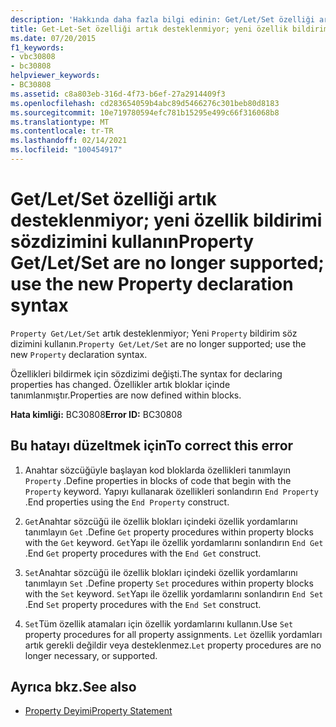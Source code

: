 ```yaml
---
description: 'Hakkında daha fazla bilgi edinin: Get/Let/Set özelliği artık desteklenmiyor; yeni özellik bildirimi sözdizimini kullanın'
title: Get-Let-Set özelliği artık desteklenmiyor; yeni özellik bildirimi sözdizimini kullanın
ms.date: 07/20/2015
f1_keywords:
- vbc30808
- bc30808
helpviewer_keywords:
- BC30808
ms.assetid: c8a803eb-316d-4f73-b6ef-27a2914409f3
ms.openlocfilehash: cd283654059b4abc89d5466276c301beb80d8183
ms.sourcegitcommit: 10e719780594efc781b15295e499c66f316068b8
ms.translationtype: MT
ms.contentlocale: tr-TR
ms.lasthandoff: 02/14/2021
ms.locfileid: "100454917"
---
```

# <a name="property-getletset-are-no-longer-supported-use-the-new-property-declaration-syntax"></a><span data-ttu-id="e4a89-103">Get/Let/Set özelliği artık desteklenmiyor; yeni özellik bildirimi sözdizimini kullanın</span><span class="sxs-lookup"><span data-stu-id="e4a89-103">Property Get/Let/Set are no longer supported; use the new Property declaration syntax</span></span>

<span data-ttu-id="e4a89-104">`Property Get/Let/Set` artık desteklenmiyor; Yeni `Property` bildirim söz dizimini kullanın.</span><span class="sxs-lookup"><span data-stu-id="e4a89-104">`Property Get/Let/Set` are no longer supported; use the new `Property` declaration syntax.</span></span>  
  
 <span data-ttu-id="e4a89-105">Özellikleri bildirmek için sözdizimi değişti.</span><span class="sxs-lookup"><span data-stu-id="e4a89-105">The syntax for declaring properties has changed.</span></span> <span data-ttu-id="e4a89-106">Özellikler artık bloklar içinde tanımlanmıştır.</span><span class="sxs-lookup"><span data-stu-id="e4a89-106">Properties are now defined within blocks.</span></span>  
  
 <span data-ttu-id="e4a89-107">**Hata kimliği:** BC30808</span><span class="sxs-lookup"><span data-stu-id="e4a89-107">**Error ID:** BC30808</span></span>  
  
## <a name="to-correct-this-error"></a><span data-ttu-id="e4a89-108">Bu hatayı düzeltmek için</span><span class="sxs-lookup"><span data-stu-id="e4a89-108">To correct this error</span></span>  
  
1. <span data-ttu-id="e4a89-109">Anahtar sözcüğüyle başlayan kod bloklarda özellikleri tanımlayın `Property` .</span><span class="sxs-lookup"><span data-stu-id="e4a89-109">Define properties in blocks of code that begin with the `Property` keyword.</span></span> <span data-ttu-id="e4a89-110">Yapıyı kullanarak özellikleri sonlandırın `End Property` .</span><span class="sxs-lookup"><span data-stu-id="e4a89-110">End properties using the `End Property` construct.</span></span>  
  
2. <span data-ttu-id="e4a89-111">`Get`Anahtar sözcüğü ile özellik blokları içindeki özellik yordamlarını tanımlayın `Get` .</span><span class="sxs-lookup"><span data-stu-id="e4a89-111">Define `Get` property procedures within property blocks with the `Get` keyword.</span></span> <span data-ttu-id="e4a89-112">`Get`Yapı ile özellik yordamlarını sonlandırın `End Get` .</span><span class="sxs-lookup"><span data-stu-id="e4a89-112">End `Get` property procedures with the `End Get` construct.</span></span>  
  
3. <span data-ttu-id="e4a89-113">`Set`Anahtar sözcüğü ile özellik blokları içindeki özellik yordamlarını tanımlayın `Set` .</span><span class="sxs-lookup"><span data-stu-id="e4a89-113">Define property `Set` procedures within property blocks with the `Set` keyword.</span></span> <span data-ttu-id="e4a89-114">`Set`Yapı ile özellik yordamlarını sonlandırın `End Set` .</span><span class="sxs-lookup"><span data-stu-id="e4a89-114">End `Set` property procedures with the `End Set` construct.</span></span>  
  
4. <span data-ttu-id="e4a89-115">`Set`Tüm özellik atamaları için özellik yordamlarını kullanın.</span><span class="sxs-lookup"><span data-stu-id="e4a89-115">Use `Set` property procedures for all property assignments.</span></span> <span data-ttu-id="e4a89-116">`Let` özellik yordamları artık gerekli değildir veya desteklenmez.</span><span class="sxs-lookup"><span data-stu-id="e4a89-116">`Let` property procedures are no longer necessary, or supported.</span></span>  
  
## <a name="see-also"></a><span data-ttu-id="e4a89-117">Ayrıca bkz.</span><span class="sxs-lookup"><span data-stu-id="e4a89-117">See also</span></span>

- [<span data-ttu-id="e4a89-118">Property Deyimi</span><span class="sxs-lookup"><span data-stu-id="e4a89-118">Property Statement</span></span>](../language-reference/statements/property-statement.md)
